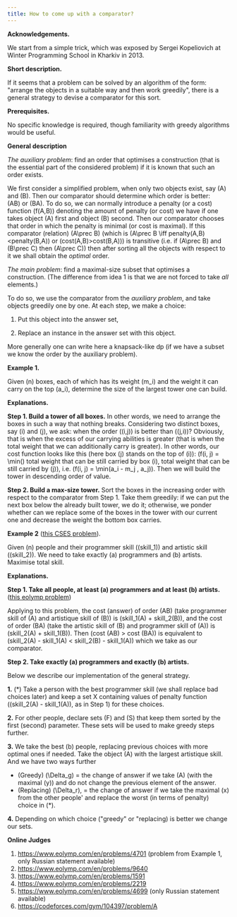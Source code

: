 ```yaml
---
title: How to come up with a comparator?
---
```


**Acknowledgements.**

We start from a simple trick, which was exposed by Sergei Kopeliovich at Winter Programming School in Kharkiv in 2013.

**Short description.**

If it seems that a problem can be solved by an algorithm of the form: "arrange the objects in a suitable way and then work greedily", there is a general strategy to devise a comparator for this sort.

**Prerequisites.**

No specific knowledge is required, though familiarity with greedy algorithms would be useful.

**General description**

*The auxiliary problem*: find an order that optimises a construction (that is the essential part of the considered problem) if it is known that such an order exists.

We first consider a simplified problem, when only two objects exist, say \(A\) and \(B\). Then our comparator should determine which order is better: \(AB\) or \(BA\). To do so, we can normally introduce a penalty (or a cost) function \(f(A,B)\) denoting the amount of penalty (or cost) we have if one takes object \(A\) first and object \(B\) second. Then our comparator chooses that order in which the penalty is minimal (or cost is maximal). If this comparator (relation) \(A\prec B\) (which is \(A\prec B \iff penalty(A,B)<penalty(B,A)\) or \(cost(A,B)>cost(B,A)\)) is transitive (i.e. if \(A\prec B\) and \(B\prec C\) then \(A\prec C\)) then after sorting all the objects with respect to it we shall obtain the *optimal* order.

*The main problem*: find a maximal-size subset that optimises a construction. (The difference from idea 1 is that we are not forced to take *all* elements.)

To do so, we use the comparator from the *auxiliary problem*, and take objects greedily one by one. At each step, we make a choice:

1. Put this object into the answer set,

2. Replace an instance in the answer set with this object.

More generally one can write here a knapsack-like dp (if we have a subset we know the order by the auxiliary problem).

**Example 1.**

Given \(n\) boxes, each of which has its weight \(m_i\) and the weight it can carry on the top \(a_i\), determine the size of the largest tower one can build. 

**Explanations.**

**Step 1. Build a tower of all boxes.** 
In other words, we need to arrange the boxes in such a way that nothing breaks. Considering two distinct boxes, say \(i\) and \(j\), we ask: when the order \((i,j)\) is better than \((j,i)\)? Obviously, that is when the excess of our carrying abilities is greater (that is when the total weight that we can additionally carry is greater). In other words, our cost function looks like this (here box \(j\) stands on the top of \(i\)): \(f(i, j) = \min(\) total weight that can be still carried by box \(i\), total weight that can be still carried by \(j)\), i.e. \(f(i, j) = \min(a_i - m_j , a_j)\). Then we will build the tower in descending order of value.

**Step 2. Build a max-size tower.**
Sort the boxes in the increasing order with respect to the comparator from Step 1. Take them greedily: if we can put the next box below the already built tower, we do it; otherwise, we ponder whether can we replace some of the boxes in the tower with our current one and decrease the weight the bottom box carries. 

**Example 2** ([this CSES problem](https://cses.fi/problemset/task/2426)).

Given \(n\) people and their programmer skill (\(skill_1\)) and artistic skill (\(skill_2\)). We need to take exactly \(a\) programmers and \(b\) artists. Maximise total skill. 

**Explanations.**

**Step 1. Take all people, at least \(a\) programmers and at least \(b\) artists.** ([this eolymp problem](https://www.eolymp.com/en/problems/182))

Applying to this problem, the cost (answer) of order \(AB\) (take programmer skill of \(A\) and artistique skill of \(B\)) is \(skill_1(A) + skill_2(B)\), and the cost of order \(BA\) (take the artistic skill of \(B\) and programmer skill of \(A\)) is \(skill_2(A) + skill_1(B)\). Then \(cost (AB) > cost (BA)\) is equivalent to \(skill_2(A) - skill_1(A) < skill_2(B) - skill_1(A)\) which we take as our comparator.

**Step 2. Take exactly \(a\) programmers and exactly \(b\) artists.**

Below we describe our implementation of the general strategy.

**1.** (*) Take a person with the best programmer skill (we shall replace bad choices later) and keep a set X containing values of penalty function (\(skill_2(A) - skill_1(A)\), as in Step 1) for these choices.

**2.** For other people, declare sets \(F\) and \(S\) that keep them sorted by the first (second) parameter. These sets will be used to make greedy steps further.

**3.** We take the best \(b\) people, replacing previous choices with more optimal ones if needed. Take the object \(A\) with the largest artistique skill. And we have two ways further

- (Greedy) \(\Delta_g\) = the change of answer if we take \(A\) (with the maximal \(y\)) and do not change the previous element of the answer.
- (Replacing) \(\Delta_r\), = the change of answer if we take the maximal \(x\) from the other people' and replace the worst (in terms of penalty) choice in (*).

**4.** Depending on which choice ("greedy" or "replacing) is better we change our sets.

**Online Judges**

1. https://www.eolymp.com/en/problems/4701 (problem from Example 1, only Russian statement available)
2. https://www.eolymp.com/en/problems/9640
3. https://www.eolymp.com/en/problems/1591
4. https://www.eolymp.com/en/problems/2219
5. https://www.eolymp.com/en/problems/4699 (only Russian statement available) 
6. https://codeforces.com/gym/104397/problem/A
